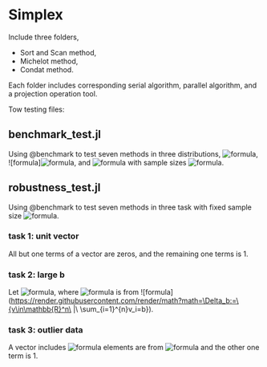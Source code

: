 # Simplex
Include three folders,
- Sort and Scan method,
- Michelot method,
- Condat method.

Each folder includes corresponding serial algorithm, parallel algorithm, and a projection operation tool.

Tow testing files:
## benchmark_test.jl
Using @benchmark to test seven methods in three distributions, ![formula](https://render.githubusercontent.com/render/math?math=U[0,1]), ![formula]![formula](https://render.githubusercontent.com/render/math?math=N(0,1)), and ![formula](https://render.githubusercontent.com/render/math?math=N(0,10^{-3})) with sample sizes ![formula](https://render.githubusercontent.com/render/math?math=n=10^5,...,10^8).

## robustness_test.jl
Using @benchmark to test seven methods in three task with fixed sample size ![formula](https://render.githubusercontent.com/render/math?math=n=10^6).

### task 1: unit vector
All but one terms of a vector are zeros, and the remaining one terms is 1.

### task 2: large b
Let ![formula](https://render.githubusercontent.com/render/math?math=b=8), where ![formula](https://render.githubusercontent.com/render/math?math=b) is from ![formula](https://render.githubusercontent.com/render/math?math=\Delta_b:=\{v\in\mathbb{R}^n\ |\ \sum_{i=1}^{n}v_i=b\}).

### task 3: outlier data
A vector includes ![formula](https://render.githubusercontent.com/render/math?math=n-1) elements are from ![formula](https://render.githubusercontent.com/render/math?math=N(0,10^{-3})) and the other one term is 1.
